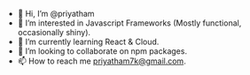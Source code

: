 - 👋 Hi, I’m @priyatham
- 👀 I’m interested in Javascript Frameworks (Mostly functional, occasionally shiny).
- 🌱 I’m currently learning React & Cloud.
- 💞️ I’m looking to collaborate on npm packages.
- 📫 How to reach me priyatham7k@gmail.com.


